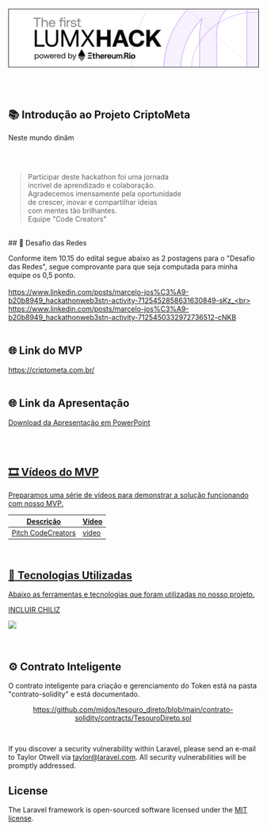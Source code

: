 
<p align="center"><img src="https://github.com/mjdos/criptometa/blob/main/public/github/lumx.png" width="800" alt="CriptoMeta" border="1"></p>

<br><br>

## 📚 Introdução ao Projeto CriptoMeta

Neste mundo dinâm

<br><br>

> Participar deste hackathon foi uma jornada<br>
> incrível de aprendizado e colaboração.<br>
> Agradecemos imensamente pela oportunidade<br>
> de crescer, inovar e compartilhar ideias<br>
> com mentes tão brilhantes.<br>
> Equipe "Code Creators"
<br>
## 🎯 Desafio das Redes 

Conforme item  10.15 do edital segue abaixo as 2 postagens para o "Desafio das Redes", segue comprovante para que seja computada para minha equipe os 0,5 ponto.
<br><br>
https://www.linkedin.com/posts/marcelo-jos%C3%A9-b20b8949_hackathonweb3stn-activity-7125452858631630849-sKz_<br>
https://www.linkedin.com/posts/marcelo-jos%C3%A9-b20b8949_hackathonweb3stn-activity-7125450332972736512-cNKB
<br><br>

## 🌐 Link do MVP
https://criptometa.com.br/
<br><br>

## 🌐 Link da Apresentação
<p align="left"><a href="https://github.com/mjdos/tesouro_direto/blob/main/public/assets/imagens/github/apresentacao-code-creators.pptx">Download da Apresentação em PowerPoint</a](https://www.youtube.com/watch?v=fGzYUPVvNkI)></p>
<br><br>

## 🎞 Vídeos do MVP 

Preparamos uma série de vídeos para demonstrar a solução funcionando com nosso MVP.

| Descrição | Vídeo |
| ------ | ------ |
| Pitch CodeCreators | [video](https://www.youtube.com/watch?v=fGzYUPVvNkI) |

<br>

## 🚀 Tecnologias Utilizadas

Abaixo as ferramentas e tecnologias que foram utilizadas no nosso projeto.

INCLUIR CHILIZ

<p align="left">
  <a href="https://skillicons.dev">
    <img src="https://skillicons.dev/icons?i=git,github,php,laravel,vscode,linux,nodejs,js,html,jquery,mysql" />
  </a>
</p>
<br>

## ⚙️ Contrato Inteligente 
O contrato inteligente para criação e gerenciamento do Token está na pasta "contrato-solidity" e está documentado.<br>

<p align="center"><a href="https://github.com/mjdos/tesouro_direto/blob/main/contrato-solidity/contracts/TesouroDireto.sol">https://github.com/mjdos/tesouro_direto/blob/main/contrato-solidity/contracts/TesouroDireto.sol</a></p>
<br>


If you discover a security vulnerability within Laravel, please send an e-mail to Taylor Otwell via [taylor@laravel.com](mailto:taylor@laravel.com). All security vulnerabilities will be promptly addressed.

## License

The Laravel framework is open-sourced software licensed under the [MIT license](https://opensource.org/licenses/MIT).
